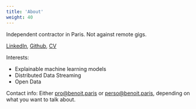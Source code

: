 ```yaml
---
title: 'About'
weight: 40
---
```


Independent contractor in Paris. Not against remote gigs.

[LinkedIn](https://www.linkedin.com/in/benoitparis/), [Github](https://github.com/benoitparis), [CV](/CV_Benoit_Paris.pdf)

Interests:

* Explainable machine learning models
* Distributed Data Streaming
* Open Data

Contact info: Either pro@benoit.paris or perso@benoit.paris, depending on what you want to talk about.
